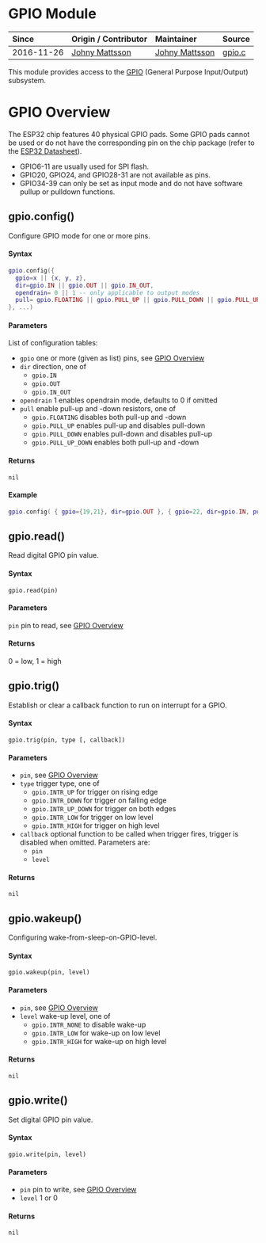 # GPIO Module
| Since  | Origin / Contributor  | Maintainer  | Source  |
| :----- | :-------------------- | :---------- | :------ |
| 2016-11-26 | [Johny Mattsson](https://github.com/jmattsson) | [Johny Mattsson](https://github.com/jmattsson) | [gpio.c](../../../components/modules/gpio.c)|


This module provides access to the [GPIO](https://en.wikipedia.org/wiki/General-purpose_input/output) (General Purpose Input/Output) subsystem.

# GPIO Overview
The ESP32 chip features 40 physical GPIO pads. Some GPIO pads cannot be used or do not have the corresponding pin on the chip package (refer to the [ESP32 Datasheet](http://www.espressif.com/sites/default/files/documentation/esp32_datasheet_en.pdf)).

- GPIO6-11 are usually used for SPI flash.
- GPIO20, GPIO24, and GPIO28-31 are not available as pins.
- GPIO34-39 can only be set as input mode and do not have software pullup or pulldown functions.


## gpio.config()
Configure GPIO mode for one or more pins.

#### Syntax
```lua
gpio.config({
  gpio=x || {x, y, z},
  dir=gpio.IN || gpio.OUT || gpio.IN_OUT,
  opendrain= 0 || 1 -- only applicable to output modes
  pull= gpio.FLOATING || gpio.PULL_UP || gpio.PULL_DOWN || gpio.PULL_UP_DOWN
}, ...)
```

#### Parameters
List of configuration tables:

- `gpio` one or more (given as list) pins, see [GPIO Overview](#gpio-overview)
- `dir` direction, one of
    - `gpio.IN`
    - `gpio.OUT`
    - `gpio.IN_OUT`
- `opendrain` 1 enables opendrain mode, defaults to 0 if omitted
- `pull` enable pull-up and -down resistors, one of
    - `gpio.FLOATING` disables both pull-up and -down
    - `gpio.PULL_UP` enables pull-up and disables pull-down
    - `gpio.PULL_DOWN` enables pull-down and disables pull-up
    - `gpio.PULL_UP_DOWN` enables both pull-up and -down

#### Returns
`nil`

#### Example
```lua
gpio.config( { gpio={19,21}, dir=gpio.OUT }, { gpio=22, dir=gpio.IN, pull=gpio.PULL_UP })
```

## gpio.read()
Read digital GPIO pin value.

#### Syntax
`gpio.read(pin)`

#### Parameters
`pin` pin to read, see [GPIO Overview](#gpio-overview)

#### Returns
0 = low, 1 = high


## gpio.trig()
Establish or clear a callback function to run on interrupt for a GPIO.

#### Syntax
`gpio.trig(pin, type [, callback])`

#### Parameters
- `pin`, see [GPIO Overview](#gpio-overview)
- `type` trigger type, one of
    - `gpio.INTR_UP` for trigger on rising edge
    - `gpio.INTR_DOWN` for trigger on falling edge
    - `gpio.INTR_UP_DOWN` for trigger on both edges
    - `gpio.INTR_LOW` for trigger on low level
    - `gpio.INTR_HIGH` for trigger on high level
- `callback` optional function to be called when trigger fires, trigger is disabled when omitted. Parameters are:
    - `pin`
    - `level`

#### Returns
`nil`

## gpio.wakeup()
Configuring wake-from-sleep-on-GPIO-level.

#### Syntax
`gpio.wakeup(pin, level)`

#### Parameters
- `pin`, see [GPIO Overview](#gpio-overview)
- `level` wake-up level, one of
    - `gpio.INTR_NONE` to disable wake-up
    - `gpio.INTR_LOW` for wake-up on low level
    - `gpio.INTR_HIGH` for wake-up on high level

#### Returns
`nil`


## gpio.write()
Set digital GPIO pin value.

#### Syntax
`gpio.write(pin, level)`

#### Parameters
- `pin` pin to write, see [GPIO Overview](#gpio-overview)
- `level` 1 or 0

#### Returns
`nil`
